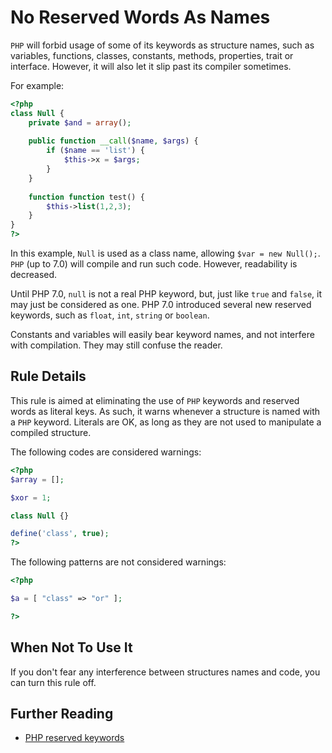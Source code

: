 <!-- Good Practices -->
# No Reserved Words As Names

`PHP` will forbid usage of some of its keywords as structure names, such as variables, functions, classes, constants, methods, properties, trait or interface. However, it will also let it slip past its compiler sometimes. 

For example:

```php
<?php
class Null {
	private $and = array();
	
	public function __call($name, $args) {
		if ($name == 'list') {
			$this->x = $args;
		}
	}
	
	function function test() {
		$this->list(1,2,3);
	}
}
?>
```

In this example, `Null` is used as a class name, allowing `$var = new Null();`. `PHP` (up to 7.0) will compile and run such code. However, readability is decreased.

Until PHP 7.0, `null` is not a real PHP keyword, but, just like `true` and `false`, it may just be considered as one. PHP 7.0 introduced several new reserved keywords, such as `float`, `int`, `string` or `boolean`.

Constants and variables will easily bear keyword names, and not interfere with compilation. They may still confuse the reader. 

## Rule Details

This rule is aimed at eliminating the use of `PHP` keywords and reserved words as literal keys. As such, it warns whenever a structure is named with a `PHP` keyword. Literals are OK, as long as they are not used to manipulate a compiled structure.  

The following codes are considered warnings:

```php
<?php
$array = [];

$xor = 1;

class Null {}

define('class', true);
?>
```

The following patterns are not considered warnings:

```php
<?php

$a = [ "class" => "or" ];

?>
```

## When Not To Use It

If you don't fear any interference between structures names and code, you can turn this rule off.


## Further Reading

* [PHP reserved keywords](http://php.net/reserved.keywords)
